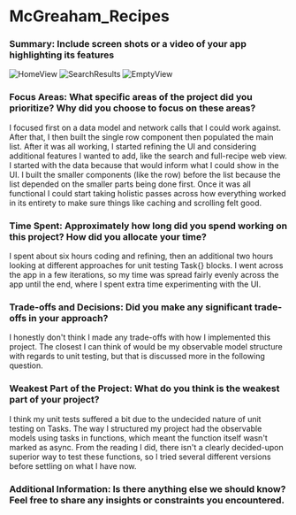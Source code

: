 # McGreaham_Recipes

### Summary: Include screen shots or a video of your app highlighting its features
![HomeView](https://github.com/user-attachments/assets/8f9ae6b0-c764-45c9-9972-71de07df6c1f)
![SearchResults](https://github.com/user-attachments/assets/0012b97a-37d2-431e-91c0-55057ae2afd6)
![EmptyView](https://github.com/user-attachments/assets/95083dc3-8da0-4529-b1d1-ffb6f8b939f7)

### Focus Areas: What specific areas of the project did you prioritize? Why did you choose to focus on these areas?
I focused first on a data model and network calls that I could work against. After that, I then built the single row component then populated the main list.  After it was all working, I started refining the UI and considering additional features I wanted to add, like the search and full-recipe web view. I started with the data because that would inform what I could show in the UI. I built the smaller components (like the row) before the list because the list depended on the smaller parts being done first. Once it was all functional I could start taking holistic passes across how everything worked in its entirety to make sure things like caching and scrolling felt good.

### Time Spent: Approximately how long did you spend working on this project? How did you allocate your time?
I spent about six hours coding and refining, then an additional two hours looking at different approaches for unit testing Task{} blocks. I went across the app in a few iterations, so my time was spread fairly evenly across the app until the end, where I spent extra time experimenting with the UI. 

### Trade-offs and Decisions: Did you make any significant trade-offs in your approach?
I honestly don't think I made any trade-offs with how I implemented this project. The closest I can think of would be my observable model structure with regards to unit testing, but that is discussed more in the following question.

### Weakest Part of the Project: What do you think is the weakest part of your project?
I think my unit tests suffered a bit due to the undecided nature of unit testing on Tasks. The way I structured my project had the observable models using tasks in functions, which meant the function itself wasn't marked as async. From the reading I did, there isn't a clearly decided-upon superior way to test these functions, so I tried several different versions before settling on what I have now. 

### Additional Information: Is there anything else we should know? Feel free to share any insights or constraints you encountered.
